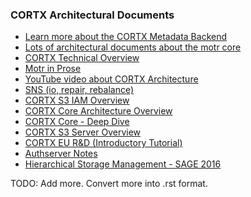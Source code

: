 ### CORTX Architectural Documents

* [Learn more about the CORTX Metadata Backend](/doc/be/BE_TheMetadataBackend.md)
* [Lots of architectural documents about the motr core](https://github.com/Seagate/cortx-motr/blob/main/doc/motr-design-doc-list.rst)
* <a href="https://github.com/Seagate/cortx/blob/main/doc/PDFs/CORTX_Technical_Overview.pdf">CORTX Technical Overview</a>
* [Motr in Prose](https://github.com/Seagate/cortx-motr/blob/main/doc/motr-in-prose.md)
* [YouTube video about CORTX Architecture](https://www.youtube.com/watch?v=oyBYayT7qhc&list=PLOLUar3XSz2P_4MxY4z0ut9-dMGDnpFPp&index=2)
* [SNS (io, repair, rebalance)](/doc/be/sns-io-repair-rebalance.md)
* [CORTX S3 IAM Overview](/doc/be/CORTX_S3_IAM_Overview.rst)
* [CORTX Core Architecture Overview](https://github.com/Seagate/cortx-motr/blob/main/doc/CORTX_MOTR_ARCHITECTURE.rst)
* [CORTX Core - Deep Dive](/doc/be/CORTXS3IAMDD.rst)
* [CORTX S3 Server Overview](/doc/be/CORTX-S3OVERVIEW.rst)
* [CORTX EU R&D (Introductory Tutorial)](/doc/be/CORTX_TUTORIAL.rst)
* [Authserver Notes](/doc/be/authserver_notes.rst)
* [Hierarchical Storage Management - SAGE 2016](/doc/PDFs/2016_February_SAGE_WP3_HSM_for_SAGE_Concept_and_Architecture_v1_for_open_use_compressed.pdf)


TODO: Add more.  Convert more into .rst format.

